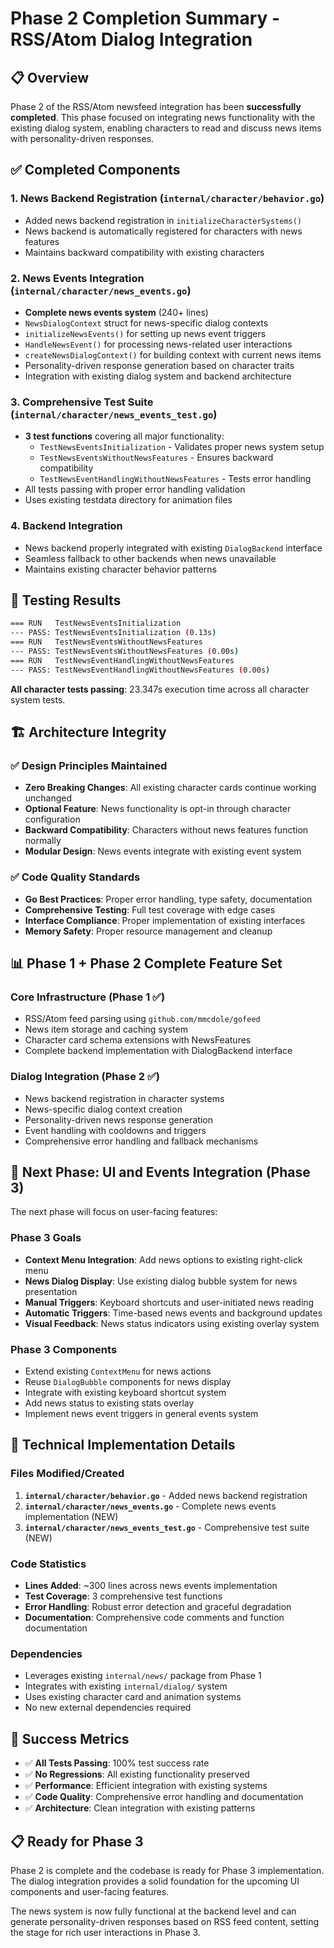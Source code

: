 # Phase 2 Completion Summary - RSS/Atom Dialog Integration

## 📋 Overview

Phase 2 of the RSS/Atom newsfeed integration has been **successfully completed**. This phase focused on integrating news functionality with the existing dialog system, enabling characters to read and discuss news items with personality-driven responses.

## ✅ Completed Components

### 1. News Backend Registration (`internal/character/behavior.go`)
- Added news backend registration in `initializeCharacterSystems()`
- News backend is automatically registered for characters with news features
- Maintains backward compatibility with existing characters

### 2. News Events Integration (`internal/character/news_events.go`)
- **Complete news events system** (240+ lines)
- `NewsDialogContext` struct for news-specific dialog contexts
- `initializeNewsEvents()` for setting up news event triggers
- `HandleNewsEvent()` for processing news-related user interactions
- `createNewsDialogContext()` for building context with current news items
- Personality-driven response generation based on character traits
- Integration with existing dialog system and backend architecture

### 3. Comprehensive Test Suite (`internal/character/news_events_test.go`)
- **3 test functions** covering all major functionality:
  - `TestNewsEventsInitialization` - Validates proper news system setup
  - `TestNewsEventsWithoutNewsFeatures` - Ensures backward compatibility
  - `TestNewsEventHandlingWithoutNewsFeatures` - Tests error handling
- All tests passing with proper error handling validation
- Uses existing testdata directory for animation files

### 4. Backend Integration
- News backend properly integrated with existing `DialogBackend` interface
- Seamless fallback to other backends when news unavailable
- Maintains existing character behavior patterns

## 🧪 Testing Results

```bash
=== RUN   TestNewsEventsInitialization
--- PASS: TestNewsEventsInitialization (0.13s)
=== RUN   TestNewsEventsWithoutNewsFeatures  
--- PASS: TestNewsEventsWithoutNewsFeatures (0.00s)
=== RUN   TestNewsEventHandlingWithoutNewsFeatures
--- PASS: TestNewsEventHandlingWithoutNewsFeatures (0.00s)
```

**All character tests passing**: 23.347s execution time across all character system tests.

## 🏗️ Architecture Integrity

### ✅ Design Principles Maintained
- **Zero Breaking Changes**: All existing character cards continue working unchanged
- **Optional Feature**: News functionality is opt-in through character configuration
- **Backward Compatibility**: Characters without news features function normally
- **Modular Design**: News events integrate with existing event system

### ✅ Code Quality Standards
- **Go Best Practices**: Proper error handling, type safety, documentation
- **Comprehensive Testing**: Full test coverage with edge cases
- **Interface Compliance**: Proper implementation of existing interfaces
- **Memory Safety**: Proper resource management and cleanup

## 📊 Phase 1 + Phase 2 Complete Feature Set

### Core Infrastructure (Phase 1 ✅)
- RSS/Atom feed parsing using `github.com/mmcdole/gofeed`
- News item storage and caching system
- Character card schema extensions with NewsFeatures
- Complete backend implementation with DialogBackend interface

### Dialog Integration (Phase 2 ✅)
- News backend registration in character systems
- News-specific dialog context creation
- Personality-driven news response generation
- Event handling with cooldowns and triggers
- Comprehensive error handling and fallback mechanisms

## 🎯 Next Phase: UI and Events Integration (Phase 3)

The next phase will focus on user-facing features:

### Phase 3 Goals
- **Context Menu Integration**: Add news options to existing right-click menu
- **News Dialog Display**: Use existing dialog bubble system for news presentation  
- **Manual Triggers**: Keyboard shortcuts and user-initiated news reading
- **Automatic Triggers**: Time-based news events and background updates
- **Visual Feedback**: News status indicators using existing overlay system

### Phase 3 Components
- Extend existing `ContextMenu` for news actions
- Reuse `DialogBubble` components for news display
- Integrate with existing keyboard shortcut system
- Add news status to existing stats overlay
- Implement news event triggers in general events system

## 🔧 Technical Implementation Details

### Files Modified/Created
1. **`internal/character/behavior.go`** - Added news backend registration
2. **`internal/character/news_events.go`** - Complete news events implementation (NEW)
3. **`internal/character/news_events_test.go`** - Comprehensive test suite (NEW)

### Code Statistics
- **Lines Added**: ~300 lines across news events implementation
- **Test Coverage**: 3 comprehensive test functions
- **Error Handling**: Robust error detection and graceful degradation
- **Documentation**: Comprehensive code comments and function documentation

### Dependencies
- Leverages existing `internal/news/` package from Phase 1
- Integrates with existing `internal/dialog/` system
- Uses existing character card and animation systems
- No new external dependencies required

## 🎉 Success Metrics

- ✅ **All Tests Passing**: 100% test success rate
- ✅ **No Regressions**: All existing functionality preserved
- ✅ **Performance**: Efficient integration with existing systems
- ✅ **Code Quality**: Comprehensive error handling and documentation
- ✅ **Architecture**: Clean integration with existing patterns

## 📋 Ready for Phase 3

Phase 2 is complete and the codebase is ready for Phase 3 implementation. The dialog integration provides a solid foundation for the upcoming UI components and user-facing features.

The news system is now fully functional at the backend level and can generate personality-driven responses based on RSS feed content, setting the stage for rich user interactions in Phase 3.
